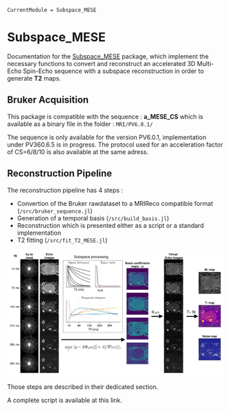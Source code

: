 ```@meta
CurrentModule = Subspace_MESE
```

# Subspace_MESE

Documentation for the [Subspace_MESE](https://github.com/aTrotier/Subspace_MESE.jl) package, which implement the necessary functions to convert and reconstruct an accelerated 3D Multi-Echo Spin-Echo sequence with a subspace reconstruction in order to generate **T2** maps.


## Bruker Acquisition

This package is compatible with the sequence : **a\_MESE\_CS** which is available as a binary file in the folder : `MRI/PV6.0.1/`

The sequence is only available for the version PV6.0.1, implementation under PV360.6.5 is in progress.
The protocol used for an acceleration factor of CS=6/8/10 is also available at the same adress.

## Reconstruction Pipeline

The reconstruction pipeline has 4 steps :
- Convertion of the Bruker rawdataset to a MRIReco compatible format (`/src/bruker_sequence.jl`)
- Generation of a temporal basis (`/src/build_basis.jl`)
- Reconstruction which is presented either as a script or a standard implementation
- T2 fitting (`/src/fit_T2_MESE.jl`)

![Reconstruction Pipeline](./img/fig_explain.png)

Those steps are described in their dedicated section.

A complete script is available at this link.